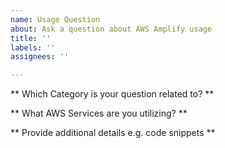 ```yaml
---
name: Usage Question
about: Ask a question about AWS Amplify usage
title: ''
labels: ''
assignees: ''

---
```


** Which Category is your question related to? **

** What AWS Services are you utilizing? **

** Provide additional details e.g. code snippets **
